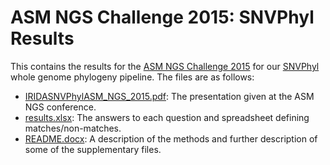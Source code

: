 ASM NGS Challenge 2015: SNVPhyl Results
=======================================

This contains the results for the [ASM NGS Challenge 2015](https://github.com/katholt/NGSchallenge) for our [SNVPhyl](http://snvphyl.readthedocs.org/) whole genome phylogeny pipeline.  The files are as follows:

* [IRIDASNVPhylASM_NGS_2015.pdf](IRIDASNVPhylASM_NGS_2015.pdf): The presentation given at the ASM NGS conference.
* [results.xlsx](results.xlsx): The answers to each question and spreadsheet defining matches/non-matches.
* [README.docx](README.docx):  A description of the methods and further description of some of the supplementary files.
